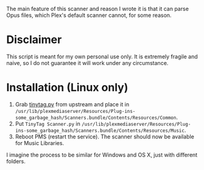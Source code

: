 The main feature of this scanner and reason I wrote it is that it can parse Opus files, which Plex's default scanner cannot, for some reason.

# Disclaimer
This script is meant for my own personal use only. It is extremely fragile and naive, so I do not guarantee it will work under any circumstance.

# Installation (Linux only)
1. Grab [tinytag.py](https://github.com/devsnd/tinytag/blob/master/tinytag/tinytag.py) from upstream and place it in `/usr/lib/plexmediaserver/Resources/Plug-ins-some_garbage_hash/Scanners.bundle/Contents/Resources/Common`.
1. Put `TinyTag Scanner.py` in `/usr/lib/plexmediaserver/Resources/Plug-ins-some_garbage_hash/Scanners.bundle/Contents/Resources/Music`.
1. Reboot PMS (restart the service). The scanner should now be available for Music Libraries.

I imagine the process to be similar for Windows and OS X, just with different folders.
